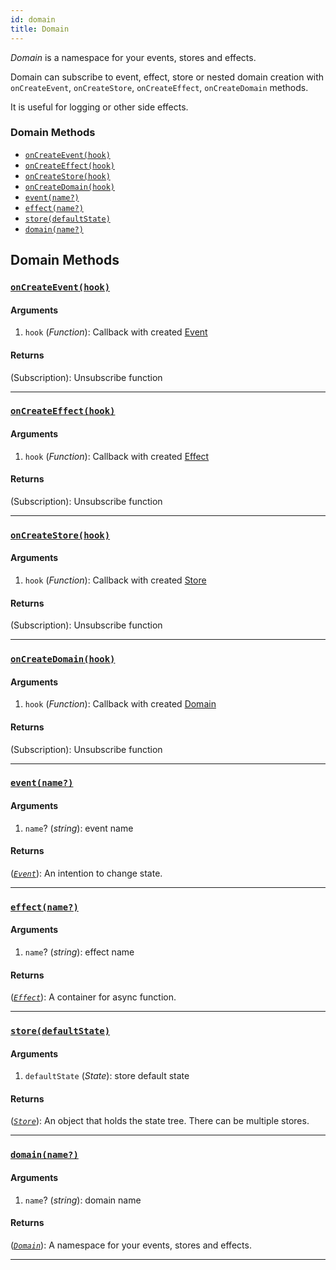```yaml
---
id: domain
title: Domain
---
```


_Domain_ is a namespace for your events, stores and effects.

Domain can subscribe to event, effect, store or nested domain creation with `onCreateEvent`, `onCreateStore`, `onCreateEffect`, `onCreateDomain` methods.

It is useful for logging or other side effects.

### Domain Methods

- [`onCreateEvent(hook)`](#onCreateEvent)
- [`onCreateEffect(hook)`](#onCreateEffect)
- [`onCreateStore(hook)`](#onCreateStore)
- [`onCreateDomain(hook)`](#onCreateDomain)
- [`event(name?)`](#event)
- [`effect(name?)`](#effect)
- [`store(defaultState)`](#store)
- [`domain(name?)`](#domain)

## Domain Methods

### <a id='onCreateEvent'></a>[`onCreateEvent(hook)`](#onCreateEvent)

#### Arguments

1. `hook` (_Function_): Callback with created [Event](Event.md)

#### Returns

(Subscription): Unsubscribe function

<hr>

### <a id='onCreateEffect'></a>[`onCreateEffect(hook)`](#onCreateEffect)

#### Arguments

1. `hook` (_Function_): Callback with created [Effect](Effect.md)

#### Returns

(Subscription): Unsubscribe function

<hr>

### <a id='onCreateStore'></a>[`onCreateStore(hook)`](#onCreateStore)

#### Arguments

1. `hook` (_Function_): Callback with created [Store](Store.md)

#### Returns

(Subscription): Unsubscribe function

<hr>

### <a id='onCreateDomain'></a>[`onCreateDomain(hook)`](#onCreateDomain)

#### Arguments

1. `hook` (_Function_): Callback with created [Domain](Domain.md)

#### Returns

(Subscription): Unsubscribe function

<hr>

### <a id='event'></a>[`event(name?)`](#event)

#### Arguments

1. `name`? (_string_): event name

#### Returns

([_`Event`_](Event.md)): An intention to change state.

<hr>

### <a id='effect'></a>[`effect(name?)`](#effect)

#### Arguments

1. `name`? (_string_): effect name

#### Returns

([_`Effect`_](Effect.md)): A container for async function.

<hr>

### <a id='store'></a>[`store(defaultState)`](#store)

#### Arguments

1. `defaultState` (_State_): store default state

#### Returns

([_`Store`_](Store.md)): An object that holds the state tree. There can be multiple stores.

<hr>

### <a id='domain'></a>[`domain(name?)`](#domain)

#### Arguments

1. `name`? (_string_): domain name

#### Returns

([_`Domain`_](Store.md)): A namespace for your events, stores and effects.

<hr>
